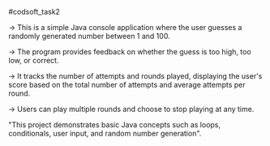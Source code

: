 #codsoft_task2


-> This is a simple Java console application where the user guesses a randomly generated number between 1 and 100.

-> The program provides feedback on whether the guess is too high, too low, or correct. 

-> It tracks the number of attempts and rounds played, displaying the user's score based on the total number of attempts and average attempts per round.

-> Users can play multiple rounds and choose to stop playing at any time. 

"This project demonstrates basic Java concepts such as loops, conditionals, user input, and random number generation".
